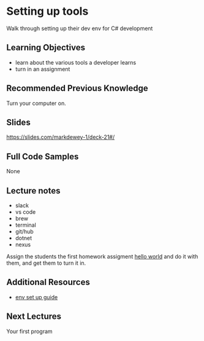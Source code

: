 # Setting up tools

Walk through setting up their dev env for C# development

## Learning Objectives

- learn about the various tools a developer learns
- turn in an assignment

## Recommended Previous Knowledge

Turn your computer on.

## Slides

https://slides.com/markdewey-1/deck-21#/

## Full Code Samples

None

## Lecture notes

- slack
- vs code
- brew
- terminal
- git/hub
- dotnet
- nexus

Assign the students the first homework assigment [hello world](./homework.md) and do it with them, and get them to turn it in.

## Additional Resources

- [env set up guide](https://suncoast.io/handbook/tools/environment/)

## Next Lectures

Your first program
